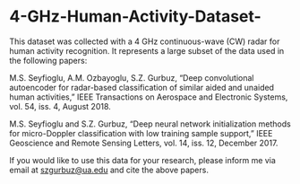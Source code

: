 # 4-GHz-Human-Activity-Dataset-

This dataset was collected with a 4 GHz continuous-wave (CW) radar for human activity recognition.  It represents a large subset of the data used in the following papers:

M.S. Seyfioglu, A.M. Ozbayoglu, S.Z. Gurbuz, “Deep convolutional autoencoder for radar-based classification of similar aided and unaided human activities,” IEEE Transactions on Aerospace and Electronic Systems, vol. 54, iss. 4, August 2018. 

M.S. Seyfioglu and S.Z. Gurbuz, “Deep neural network initialization methods for micro-Doppler classification with low training sample support,” IEEE Geoscience and Remote Sensing Letters, vol. 14, iss. 12, December 2017.

If you would like to use this data for your research, please inform me via email at szgurbuz@ua.edu and cite the above papers.
